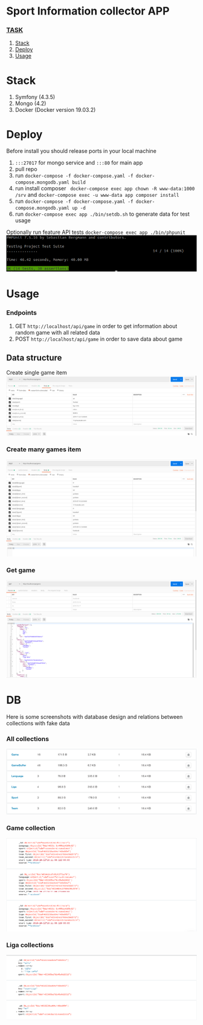 Sport Information collector APP
===============

### [TASK](https://docs.google.com/document/d/1RhVlrc76FDsrXjJyJQZu9SJp4o3b2cARz-ah4xmJAVM/edit)

1. [Stack](#stack)
2. [Deploy](#deploy)
3. [Usage](#usage)

# Stack

1. Symfony (4.3.5)
2. Mongo (4.2)
3. Docker (Docker version 19.03.2)

# Deploy

Before install you should release ports in your local machine
1. `:::27017` for mongo service and `:::80` for main app
2. pull repo
3. run `docker-compose -f docker-compose.yaml -f docker-compose.mongodb.yaml build`
3. run install composer ` docker-compose exec app chown -R www-data:1000 /srv` and `docker-compose exec -u www-data app composer install`
4. run `docker-compose -f docker-compose.yaml -f docker-compose.mongodb.yaml up -d`
5. run `docker-compose exec app ./bin/setdb.sh` to generate data for test usage

Optionally run feature API tests `docker-compose exec app ./bin/phpunit`
![Create many games item](screenshots/tests.png)

# Usage

### Endpoints
1. GET `http://localhost/api/game` in order to get information about random game with all related data
2. POST `http://localhost/api/game` in order to save data about game

## Data structure
Create single game item
![Create single game item](screenshots/single_post.png)

### Create many games item
![Create many games item](screenshots/many_post.png)

### Get game
![Get game](screenshots/get.png)

# DB
Here is some screenshots with database design and relations between collections with fake data

### All collections
![All collections](screenshots/collections.png)

### Game collection
![Game collection](screenshots/game_collection.png)

### Liga collections
![Liga collections](screenshots/liga_collection.png)